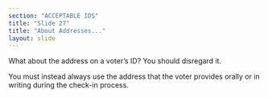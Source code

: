 ```yaml
---
section: "ACCEPTABLE IDS"
title: "Slide 27"
title: "About Addresses..."
layout: slide
---
```


What about the address on a voter’s ID? You should disregard it.

You must instead always use the address that the voter provides orally or in writing during the check-in process.
